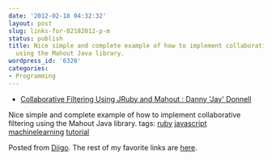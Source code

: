 ```yaml
---
date: '2012-02-18 04:32:32'
layout: post
slug: links-for-02182012-p-m
status: publish
title: Nice simple and complete example of how to implement collaborative filtering
  using the Mahout Java library.
wordpress_id: '6326'
categories:
- Programming
---
```



  * [Collaborative Filtering Using JRuby and Mahout : Danny 'Jay' Donnell](http://jaydonnell.com/blog/2011/10/21/collaborative-filtering-using-jruby-and-mahout)


Nice simple and complete example of how to implement collaborative filtering using the Mahout Java library.
 tags:                      [ruby](http://www.diigo.com/user/eobrain/ruby)            [javascript](http://www.diigo.com/user/eobrain/javascript)            [machinelearning](http://www.diigo.com/user/eobrain/machinelearning)            [tutorial](http://www.diigo.com/user/eobrain/tutorial)


Posted from [Diigo](http://www.diigo.com). The rest of my favorite links are [here](http://www.diigo.com/user/eobrain).
